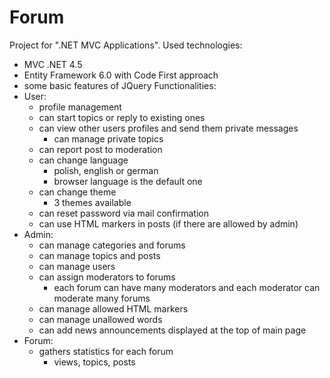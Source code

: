 # Forum
Project for ".NET MVC Applications".
Used technologies:
- MVC .NET 4.5
- Entity Framework 6.0 with Code First approach
- some basic features of JQuery
Functionalities:
- User:
  - profile management
  - can start topics or reply to existing ones
  - can view other users profiles and send them private messages
    - can manage private topics
  - can report post to moderation
  - can change language 
    - polish, english or german
    - browser language is the default one
  - can change theme
    - 3 themes available
  - can reset password via mail confirmation
  - can use HTML markers in posts (if there are allowed by admin)
- Admin:
  - can manage categories and forums
  - can manage topics and posts
  - can manage users
  - can assign moderators to forums
    - each forum can have many moderators and each moderator can moderate many forums
  - can manage allowed HTML markers
  - can manage unallowed words
  - can add news announcements displayed at the top of main page
- Forum:
  - gathers statistics for each forum
    - views, topics, posts
